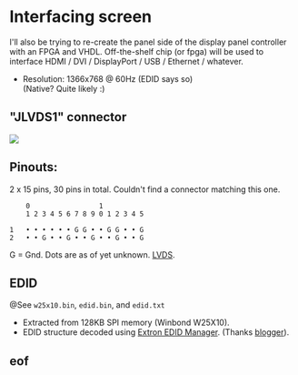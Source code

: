 # Interfacing screen

I'll also be trying to re-create the panel side of the display panel controller with an FPGA and VHDL. Off-the-shelf chip (or fpga) will be used to interface HDMI / DVI / DisplayPort / USB / Ethernet / whatever.

* Resolution: 1366x768 @ 60Hz (EDID says so)  
(Native? Quite likely :)


## "JLVDS1" connector

![](https://raw.githubusercontent.com/gima/motorola_lapdock/master/screen/jlvds1.jpg)


## Pinouts:

2 x 15 pins, 30 pins in total. Couldn't find a connector matching this one.

        0                 1
        1 2 3 4 5 6 7 8 9 0 1 2 3 4 5
      
    1   • • • • • • G G • • G G • • G
    2   • • G • • G • • G • • G • • G

G = Gnd. Dots are as of yet unknown. [LVDS](https://en.wikipedia.org/wiki/Low-voltage_differential_signaling).


## EDID

@See `w25x10.bin`, `edid.bin`, and `edid.txt`

* Extracted from 128KB SPI memory (Winbond W25X10).
* EDID structure decoded using [Extron EDID Manager](http://www.extron.com/download/software.aspx?material=2&id=E). (Thanks [blogger](http://aricsblog.blogspot.fi/2011/08/edid-reader-for-windows-that-works.html)).


## eof

